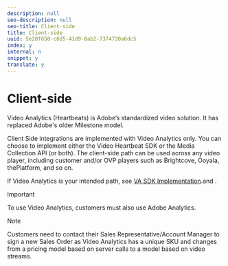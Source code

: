```yaml
---
description: null
seo-description: null
seo-title: Client-side
title: Client-side
uuid: 5e28f658-c8d5-41d9-8ab2-7374720a6dc5
index: y
internal: n
snippet: y
translate: y
---
```


# Client-side

Video Analytics (Heartbeats) is Adobe’s standardized video solution. It has replaced Adobe's older Milestone model.

Client Side integrations are implemented with Video Analytics only. You can choose to implement either the Video Heartbeat SDK or the Media Collection API (or both). The client-side path can be used across any video player, including customer and/or OVP players such as Brightcove, Ooyala, thePlatform, and so on.

If Video Analytics is your intended path, see [VA SDK Implementation](https://marketing.adobe.com/resources/help/en_US/sc/appmeasurement/hbvideo/c_vhl_stand-implement.html).and [](../../media-collection-api/media-collection-api.md).

>[!IMPORTANT]
>
>To use Video Analytics, customers must also use Adobe Analytics.

>[!NOTE]
>
>Customers need to contact their Sales Representative/Account Manager to sign a new Sales Order as Video Analytics has a unique SKU and changes from a pricing model based on server calls to a model based on video streams.

